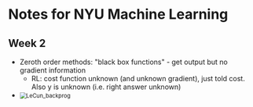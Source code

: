 # Notes for NYU Machine Learning

## Week 2

- Zeroth order methods: "black box functions" - get output but no gradient information
  - RL: cost function unknown (and unknown gradient), just told cost. Also y is unknown (i.e. right answer unknown)
- <img src="C:\Users\Matt\Documents\Typora\figures\LeCun_backprog.png" alt="LeCun_backprog" style="zoom: 80%;" />